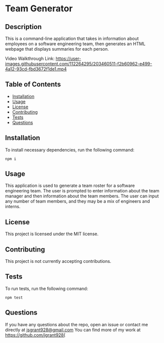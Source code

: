# Team Generator

## Description

This is a command-line application that takes in information about employees on a software engineering team, then generates an HTML webpage that displays summaries for each person.

Video Walkthrough Link: https://user-images.githubusercontent.com/112264295/203460511-f2b60962-e499-4a12-93cd-fbd3672f1de1.mp4

## Table of Contents

* [Installation](#installation)
* [Usage](#usage)
* [License](#license)
* [Contributing](#contributing)
* [Tests](#tests)
* [Questions](#questions)

## Installation

To install necessary dependencies, run the following command:

```
npm i
```

## Usage

This application is used to generate a team roster for a software engineering team. The user is prompted to enter information about the team manager and then information about the team members. The user can input any number of team members, and they may be a mix of engineers and interns.

## License

This project is licensed under the MIT license.

## Contributing

This project is not currently accepting contributions.

## Tests

To run tests, run the following command:

```
npm test
```

## Questions

If you have any questions about the repo, open an issue or contact me directly at jsgrant928@gmail.com You can find more of my work at https://github.com/jgrant928(